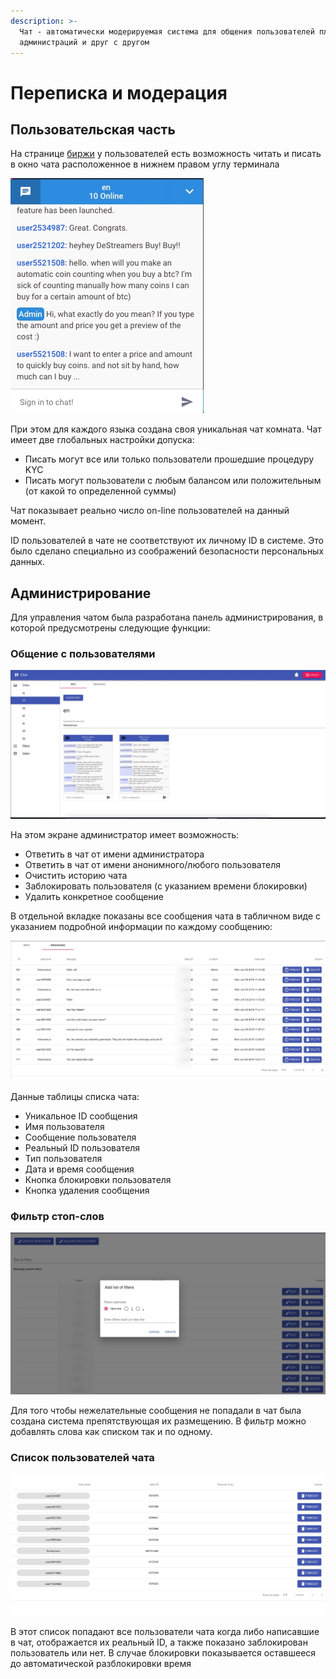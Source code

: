 ```yaml
---
description: >-
  Чат - автоматически модерируемая система для общения пользователей платформы с
  администраций и друг с другом
---
```


# Переписка и модерация

## Пользовательская часть

На странице [биржи](../midex-user-account/instrumenty.md#torgovaya-ploshadka-birzha) у пользователей есть возможность читать и писать в окно чата расположенное в нижнем правом углу терминала

![&#x418;&#x43D;&#x442;&#x435;&#x440;&#x444;&#x435;&#x439;&#x441; &#x447;&#x430;&#x442;&#x430;](../.gitbook/assets/image%20%2835%29.png)

При этом для каждого языка создана своя уникальная чат комната. Чат имеет две глобальных настройки допуска:

* Писать могут все или только пользователи прошедшие процедуру KYC
* Писать могут пользователи с любым балансом или положительным \(от какой то определенной суммы\)

Чат показывает реально число on-line пользователей на данный момент.

ID пользователей в чате не соответствуют их личному ID в системе. Это было сделано специально из соображений безопасности персональных данных. 

## Администрирование

Для управления чатом была разработана панель администрирования, в которой предусмотрены следующие функции:

### Общение с пользователями

![&#x42D;&#x43A;&#x440;&#x430;&#x43D; &#x447;&#x430;&#x442; &#x43A;&#x43E;&#x43C;&#x43D;&#x430;&#x442;&#x44B; &#x430;&#x43D;&#x433;&#x43B;&#x438;&#x439;&#x441;&#x43A;&#x43E;&#x433;&#x43E; &#x44F;&#x437;&#x44B;&#x43A;&#x430;](../.gitbook/assets/image%20%2834%29.png)

На этом экране администратор имеет возможность:

* Ответить в чат от имени администратора
* Ответить в чат от имени анонимного/любого пользователя
* Очистить историю чата
* Заблокировать пользователя \(с указанием времени блокировки\)
* Удалить конкретное сообщение

В отдельной вкладке показаны все сообщения чата в табличном виде с указанием подробной информации по каждому сообщению:

![&#x42D;&#x43A;&#x440;&#x430;&#x43D; &#x441;&#x43F;&#x438;&#x441;&#x43A;&#x430; &#x441;&#x43E;&#x43E;&#x431;&#x449;&#x435;&#x43D;&#x438;&#x439; &#x447;&#x430;&#x442;&#x430;](../.gitbook/assets/image%20%283%29.png)

Данные таблицы списка чата:

* Уникальное ID сообщения
* Имя пользователя
* Сообщение пользователя
* Реальный ID пользователя
* Тип пользователя
* Дата и время сообщения
* Кнопка блокировки пользователя
* Кнопка удаления сообщения

### Фильтр стоп-слов

![&#x42D;&#x43A;&#x440;&#x430;&#x43D; &#x434;&#x43E;&#x431;&#x430;&#x432;&#x43B;&#x435;&#x43D;&#x438;&#x435; &#x43D;&#x43E;&#x432;&#x44B;&#x445; &#x441;&#x442;&#x43E;&#x43F; &#x441;&#x43B;&#x43E;&#x432;](../.gitbook/assets/image%20%2810%29.png)

Для того чтобы нежелательные сообщения не попадали в чат была создана система препятствующая их размещению. В фильтр можно добавлять слова как списком так и по одному.

### Список пользователей чата

![&#x42D;&#x43A;&#x440;&#x430;&#x43D; &#x441;&#x43F;&#x438;&#x441;&#x43A;&#x430; &#x43F;&#x43E;&#x43B;&#x44C;&#x437;&#x43E;&#x432;&#x430;&#x442;&#x435;&#x43B;&#x435;&#x439; &#x447;&#x430;&#x442;&#x430;](../.gitbook/assets/image%20%2816%29.png)

В этот список попадают все пользователи чата когда либо написавшие в чат, отображается их реальный ID, а также показано заблокирован пользователь или нет. В случае блокировки показывается оставшееся до автоматической разблокировки время



